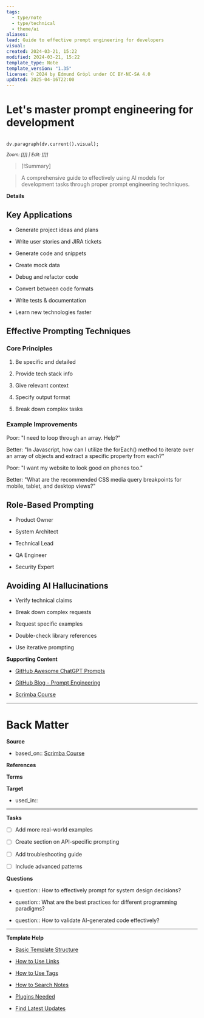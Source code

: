 ```yaml
---
tags:
  - type/note
  - type/technical
  - theme/ai
aliases: 
lead: Guide to effective prompt engineering for developers
visual: 
created: 2024-03-21, 15:22
modified: 2024-03-21, 15:22
template_type: Note
template_version: "1.35"
license: © 2024 by Edmund Gröpl under CC BY-NC-SA 4.0
updated: 2025-04-16T22:00
---
```


  

# Let's master prompt engineering for development

  

```dataviewjs

dv.paragraph(dv.current().visual);

```

  

<small>_Zoom: [[]] | Edit: [[]]_</small>

  

> [!Summary]

> A comprehensive guide to effectively using AI models for development tasks through proper prompt engineering techniques.

  

**Details**

  

<!-- Main content in body of my note  -->

  

## Key Applications

  

- Generate project ideas and plans

- Write user stories and JIRA tickets

- Generate code and snippets

- Create mock data

- Debug and refactor code

- Convert between code formats

- Write tests & documentation

- Learn new technologies faster

  

## Effective Prompting Techniques

  

### Core Principles

  

1. Be specific and detailed

2. Provide tech stack info

3. Give relevant context

4. Specify output format

5. Break down complex tasks

  

### Example Improvements

  

Poor: "I need to loop through an array. Help?"

Better: "In Javascript, how can I utilize the forEach() method to iterate over an array of objects and extract a specific property from each?"

  

Poor: "I want my website to look good on phones too."

Better: "What are the recommended CSS media query breakpoints for mobile, tablet, and desktop views?"

  

## Role-Based Prompting

  

- Product Owner

- System Architect

- Technical Lead

- QA Engineer

- Security Expert

  

## Avoiding AI Hallucinations

  

- Verify technical claims

- Break down complex requests

- Request specific examples

- Double-check library references

- Use iterative prompting

  

**Supporting Content**

  

<!-- Supporting content in tail of my note  -->

  

- [GitHub Awesome ChatGPT Prompts](https://github.com/f/awesome-chatgpt-prompts)

- [GitHub Blog - Prompt Engineering](https://github.blog/ai-and-ml/generative-ai/prompt-engineering-guide-generative-ai-llms/)

- [Scrimba Course](https://v2.scrimba.com/prompt-engineering-for-web-developers-c02o/~01)

  

---

  

# Back Matter

  

**Source**

<!-- Always keep a link to the source- -->

- based_on:: [Scrimba Course](https://v2.scrimba.com/prompt-engineering-for-web-developers-c02o/~01)

**References**

<!-- Links to pages not referenced in the content. see: [[related note]] because <reason> -->


**Terms**


<!-- Links to definition pages. -->

**Target**

<!-- Link to project note or externaly published content. -->

  

- used_in:: 
  

---

  

**Tasks**

  

<!-- What remains to be done with this note? -->

  

- [ ] Add more real-world examples

- [ ] Create section on API-specific prompting

- [ ] Add troubleshooting guide

- [ ] Include advanced patterns

  

**Questions**

  

<!-- What remains for you to consider? -->

  

- question:: How to effectively prompt for system design decisions?

- question:: What are the best practices for different programming paradigms?

- question:: How to validate AI-generated code effectively?

  

---

  

**Template Help**

  

<!-- Links to external help pages on GitHub. -->

  

- [Basic Template Structure](https://github.com/groepl/Obsidian-Templates#basic-template-structure)

- [How to Use Links](https://github.com/groepl/Obsidian-Templates#how-to-use-links)

- [How to Use Tags](https://github.com/groepl/Obsidian-Templates#how-to-use-tags)

- [How to Search Notes](https://github.com/groepl/Obsidian-Templates#how-to-search-notes)

- [Plugins Needed](https://github.com/groepl/Obsidian-Templates#obsidian-plugins-needed)

- [Find Latest Updates](https://github.com/groepl/Obsidian-Templates)